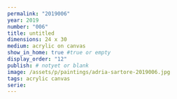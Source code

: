 ```yaml
---
permalink: "2019006"
year: 2019
number: "006"
title: untitled
dimensions: 24 x 30
medium: acrylic on canvas
show_in_home: true #true or empty
display_order: "12"
publish: # notyet or blank
image: /assets/p/paintings/adria-sartore-2019006.jpg
tags: acrylic canvas
serie:
---
```

